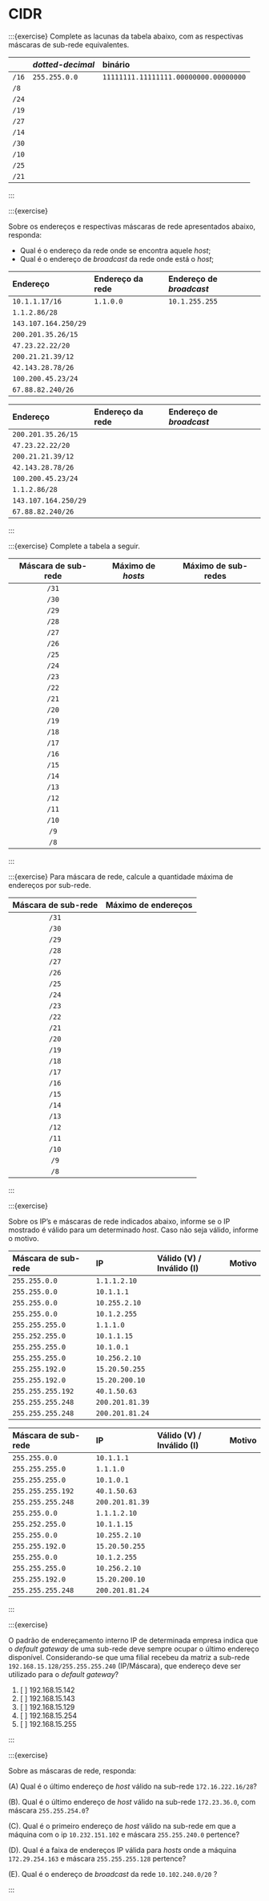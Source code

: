# CIDR

:::{exercise}
Complete as lacunas da tabela abaixo, com as respectivas máscaras de sub-rede equivalentes.

|     |*dotted-decimal* |binário                              |
|:-----|:----------------|:------------------------------------|
|`/16` |`255.255.0.0`    |`11111111.11111111.00000000.00000000`|
|`/8`  |                 |                                     |
|`/24` |                 |                                     |
|`/19` |                 |                                     |
|`/27` |                 |                                     |
|`/14` |                 |                                     |
|`/30` |                 |                                     |
|`/10` |                 |                                     |
|`/25` |                 |                                     |
|`/21` |                 |                                     |


:::


:::{exercise}

Sobre os endereços e respectivas máscaras de rede apresentados abaixo, responda:
- Qual é o endereço da rede onde se encontra aquele *host*;
- Qual é o endereço de *broadcast* da rede onde está o *host*;


|Endereço            |Endereço da rede|Endereço de *broadcast*|
|:-------------------|:---------------|:----------------------|
|`10.1.1.17/16`      |`1.1.0.0`       |`10.1.255.255`         |
|`1.1.2.86/28`       |                |                       |
|`143.107.164.250/29`|                |                       |
|`200.201.35.26/15`  |                |                       |
|`47.23.22.22/20`    |                |                       |
|`200.21.21.39/12`   |                |                       |
|`42.143.28.78/26`   |                |                       |
|`100.200.45.23/24`  |                |                       |
|`67.88.82.240/26`   |                |                       |


|Endereço            |Endereço da rede|Endereço de *broadcast*|
|:-------------------|:---------------|:----------------------|
|`200.201.35.26/15`  |                |                       |
|`47.23.22.22/20`    |                |                       |
|`200.21.21.39/12`   |                |                       |
|`42.143.28.78/26`   |                |                       |
|`100.200.45.23/24`  |                |                       |
|`1.1.2.86/28`       |                |                       |
|`143.107.164.250/29`|                |                       |
|`67.88.82.240/26`   |                |                       |

:::


:::{exercise}
Complete a tabela a seguir.

|Máscara de sub-rede |Máximo de *hosts*|Máximo de sub-redes|
|:------------------:|:---------------:|:-----------------:|
|`/31`               |                 |                   |
|`/30`               |                 |                   |
|`/29`               |                 |                   |
|`/28`               |                 |                   |
|`/27`               |                 |                   |
|`/26`               |                 |                   |
|`/25`               |                 |                   |
|`/24`               |                 |                   |
|`/23`               |                 |                   |
|`/22`               |                 |                   |
|`/21`               |                 |                   |
|`/20`               |                 |                   |
|`/19`               |                 |                   |
|`/18`               |                 |                   |
|`/17`               |                 |                   |
|`/16`               |                 |                   |
|`/15`               |                 |                   |
|`/14`               |                 |                   |
|`/13`               |                 |                   |
|`/12`               |                 |                   |
|`/11`               |                 |                   |
|`/10`               |                 |                   |
|`/9`                |                 |                   |
|`/8`                |                 |                   |

:::


:::{exercise}
Para máscara de rede, calcule a quantidade máxima de endereços por sub-rede.

|Máscara de sub-rede |Máximo de endereços|
|:------------------:|:-----------------:|
|`/31`               |                  |
|`/30`               |                  |
|`/29`               |                  |
|`/28`               |                  |
|`/27`               |                  |
|`/26`               |                  |
|`/25`               |                  |
|`/24`               |                  |
|`/23`               |                  |
|`/22`               |                  |
|`/21`               |                  |
|`/20`               |                  |
|`/19`               |                  |
|`/18`               |                  |
|`/17`               |                  |
|`/16`               |                  |
|`/15`               |                  |
|`/14`               |                  |
|`/13`               |                  |
|`/12`               |                  |
|`/11`               |                  |
|`/10`               |                  |
|`/9`                |                  |
|`/8`                |                  |
:::


:::{exercise}

Sobre os IP’s e máscaras de rede indicados abaixo, informe se o IP mostrado é válido para um determinado *host*. Caso não seja válido, informe o motivo.

|Máscara de sub-rede |IP              |Válido (V) / Inválido (I)|Motivo|
|:-------------------|:---------------|:------------------------|:-----|
|`255.255.0.0`       |`1.1.1.2.10`    |                         |      |
|`255.255.0.0`       |`10.1.1.1`      |                         |      |
|`255.255.0.0`       |`10.255.2.10`   |                         |      |
|`255.255.0.0`       |`10.1.2.255`    |                         |      |
|`255.255.255.0`     |`1.1.1.0`       |                         |      |
|`255.252.255.0`     |`10.1.1.15`     |                         |      |
|`255.255.255.0`     |`10.1.0.1`      |                         |      |
|`255.255.255.0`     |`10.256.2.10`   |                         |      |
|`255.255.192.0`     |`15.20.50.255`  |                         |      |
|`255.255.192.0`     |`15.20.200.10`  |                         |      |
|`255.255.255.192`   |`40.1.50.63`    |                         |      |
|`255.255.255.248`   |`200.201.81.39` |                         |      |
|`255.255.255.248`   |`200.201.81.24` |                         |      |

|Máscara de sub-rede |IP              |Válido (V) / Inválido (I)|Motivo|
|:-------------------|:---------------|:------------------------|:-----|
|`255.255.0.0`       |`10.1.1.1`      |                         |      |
|`255.255.255.0`     |`1.1.1.0`       |                         |      |
|`255.255.255.0`     |`10.1.0.1`      |                         |      |
|`255.255.255.192`   |`40.1.50.63`    |                         |      |
|`255.255.255.248`   |`200.201.81.39` |                         |      |
|`255.255.0.0`       |`1.1.1.2.10`    |                         |      |
|`255.252.255.0`     |`10.1.1.15`     |                         |      |
|`255.255.0.0`       |`10.255.2.10`   |                         |      |
|`255.255.192.0`     |`15.20.50.255`  |                         |      |
|`255.255.0.0`       |`10.1.2.255`    |                         |      |
|`255.255.255.0`     |`10.256.2.10`   |                         |      |
|`255.255.192.0`     |`15.20.200.10`  |                         |      |
|`255.255.255.248`   |`200.201.81.24` |                         |      |

:::


:::{exercise}

O padrão de endereçamento interno IP de determinada empresa indica que o *default gateway* de uma sub-rede deve sempre ocupar o último endereço disponível. Considerando-se que uma filial recebeu da matriz a sub-rede `192.168.15.128/255.255.255.240` (IP/Máscara), que endereço deve ser utilizado para o *default gateway*?

1. [ ] 192.168.15.142
2. [ ] 192.168.15.143
3. [ ] 192.168.15.129
4. [ ] 192.168.15.254
5. [ ] 192.168.15.255


:::

:::{exercise}

Sobre as máscaras de rede, responda:

(A) Qual é o último endereço de *host* válido na sub-rede `172.16.222.16/28`?

(B). Qual é o último endereço de *host* válido na sub-rede `172.23.36.0`, com máscara `255.255.254.0`?

(C). Qual é o primeiro endereço de *host* válido na sub-rede em que a máquina com o ip
`10.232.151.102` e máscara `255.255.240.0` pertence?

(D). Qual é a faixa de endereços IP válida para *hosts* onde a máquina `172.29.254.163` e máscara `255.255.255.128` pertence?

(E). Qual é o endereço de *broadcast* da rede `10.102.240.0/20` ?

:::